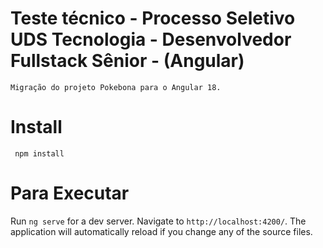 # Teste técnico - Processo Seletivo UDS Tecnologia - Desenvolvedor Fullstack Sênior - (Angular)

  `Migração do projeto Pokebona para o Angular 18.`


# Install
 ` npm install`

# Para Executar 
Run `ng serve` for a dev server. Navigate to `http://localhost:4200/`. The application will automatically reload if you change any of the source files.

